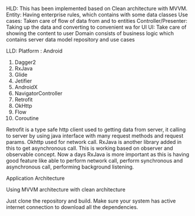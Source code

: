 HLD: This has been implemented based on Clean architecture with MVVM. Entity: Having enterprise
rules, which contains with some data classes Use cases: Taken care of flow of data from and to
entities Controller/Presenter: Taking up the data and converting to convenient wa for UI UI: Take
care of showing the content to user Domain consists of business logic which contains server data
model repository and use cases

LLD:
Platform : Android

1) Dagger2
2) RxJava
3) Glide
4) Jetifier
5) AndroidX
6) NavigatorController
7) Retrofit
8) OkHttp
9) Flow
10) Coroutine

Retrofit is a type safe http client used to getting data from server, it calling to server by using
java interface with many request methods and request params. Okhttp used for network call. RxJava is
another library added in this to get asynchronous call. This is working based on observer and
observable concept. Now a days RxJava is more important as this is having good feature like able to
perform network call, perform synchronous and asynchronous call, performing background listening.

Application Architecture

Using MVVM architecture with clean architecture

Just clone the repository and build. Make sure your system has active internet connection to
download all the dependencies. 
